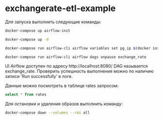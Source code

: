 # exchangerate-etl-example

Для запуска выполнить следующие команды:
```bash
docker-compose up airflow-init
```
```bash
docker-compose up -d
```
```bash
docker-compose run airflow-cli airflow variables set pg_ip $(docker inspect -f '{{range .NetworkSettings.Networks}}{{.IPAddress}}{{end}}' $(docker ps -aqf "name=exchangerate-etl-example_db_1"))
```
```bash
docker-compose run airflow-cli airflow dags unpause exchange_rate
```

UI Airflow доступен по адресу http://localhost:8080/
DAG называется exchange_rate. Проверить успешность выполнения можно по наличию записи 'Run successfully' в логе.

Данные можно посмотреть в таблице rates запросом:
```sql
select * from rates
```

Для остановки и удаления образов выполнить команду:
```bash
docker-compose down --volumes --rmi all
```
